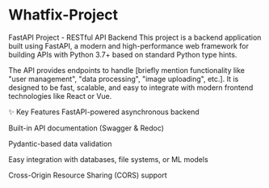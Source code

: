 # Whatfix-Project

 FastAPI Project - RESTful API Backend
This project is a backend application built using FastAPI, a modern and high-performance web framework for building APIs with Python 3.7+ based on standard Python type hints.

The API provides endpoints to handle [briefly mention functionality like "user management", "data processing", "image uploading", etc.]. It is designed to be fast, scalable, and easy to integrate with modern frontend technologies like React or Vue.

✨ Key Features
FastAPI-powered asynchronous backend

Built-in API documentation (Swagger & Redoc)

Pydantic-based data validation

Easy integration with databases, file systems, or ML models

Cross-Origin Resource Sharing (CORS) support
